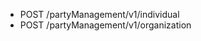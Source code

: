 <!--
    ATTENTION: This file was generated via gradle!
               Do NOT manually edit this file! Any such changes will be overwritten!
-->

* POST /partyManagement/v1/individual
* POST /partyManagement/v1/organization
